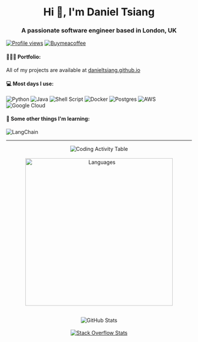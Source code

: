 <h1 align="center">Hi 👋, I'm Daniel Tsiang</h1>
<h3 align="center">A passionate software engineer based in London, UK</h3>

[![Profile views](https://komarev.com/ghpvc/?username=danieltsiang&label=Profile%20views&color=0e75b6&style=flat)](https://github.com/DanielTsiang)
[![Buymeacoffee](https://img.shields.io/badge/Donate-Buy%20Me%20A%20Coffee-orange.svg?style=flat&logo=buymeacoffee)](https://www.buymeacoffee.com/dantsiang8)

<h4> 👨🏻‍💻 Portfolio: </h4> 

All of my projects are available at [danieltsiang.github.io](https://danieltsiang.github.io)

<h4> 💻  Most days I use: </h4>

![Python](https://img.shields.io/badge/python-3670A0?style=for-the-badge&logo=python&logoColor=ffdd54)
![Java](https://img.shields.io/badge/java-%23ED8B00.svg?style=for-the-badge&logo=java&logoColor=white)
![Shell Script](https://img.shields.io/badge/shell_script-%23121011.svg?style=for-the-badge&logo=gnu-bash&logoColor=white)
![Docker](https://img.shields.io/badge/docker-%230db7ed.svg?style=for-the-badge&logo=docker&logoColor=white)
![Postgres](https://img.shields.io/badge/postgres-%23316192.svg?style=for-the-badge&logo=postgresql&logoColor=white)
![AWS](https://img.shields.io/badge/AWS-%23FF9900.svg?style=for-the-badge&logo=amazon-aws&logoColor=white)
![Google Cloud](https://img.shields.io/badge/GoogleCloud-%234285F4.svg?style=for-the-badge&logo=google-cloud&logoColor=white)

<h4> 🌱 Some other things I'm learning: </h4>

![LangChain](https://img.shields.io/badge/LangChain-%23007ACC.svg?style=for-the-badge&logoColor=white)

---
<div align="center">
  
<img src="https://wakatime.com/share/@f08fa434-e811-4860-88bb-76496c491cb3/eb437652-2038-4b2c-ba74-cb424152e69f.svg?&kill_cache=1" alt="Coding Activity Table">
<br><br>
<img height="400" src="https://wakatime.com/share/@f08fa434-e811-4860-88bb-76496c491cb3/34b91428-5fec-4008-aac3-12bed7b8b2cf.svg?&kill_cache=1" alt="Languages">
<br><br>

![GitHub Stats](https://github-readme-stats.vercel.app/api?username=danieltsiang&show_icons=true&theme=transparent&locale=en&kill_cache=1)
<br><br>
[![Stack Overflow Stats](https://so-stats-kurt-liao.vercel.app/api?user=17330029&kill_cache=1)](https://stackoverflow.com/users/17330029)

</div>
